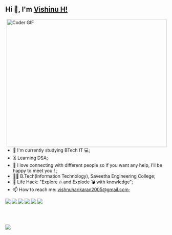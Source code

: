 ## Hi 👋, I'm [Vishinu H!](https://VisHinu24.github.io) 
 
<img align="right" src="https://media.giphy.com/media/SWoSkN6DxTszqIKEqv/giphy.gif" alt="Coder GIF" width="500" height="400">

- :telescope: I'm currently studying BTech IT 💻;
- :hourglass_flowing_sand: Learning DSA;
- 💬 I love connecting with different people so if you want any help, I'll be happy to meet you !  ;
- :man_technologist: B.Tech(Information Technology), Saveetha Engineering College; 
- :dart: Life Hack: "Explore :fire: and Explode :bomb: with knowledge";
- 📫 How to reach me: vishnuharikaran2005@gmail.com;
  <br>

![](https://img.shields.io/badge/C-%7C-blueviolet) ![](https://img.shields.io/badge/Java%20Script-%7C-yellow) ![](https://img.shields.io/badge/Python-%7C-0%2C%2022%2C%20100) ![](https://img.shields.io/badge/HTML-%7C-yellowgreen) ![](https://img.shields.io/badge/CSS-%7C-orange) ![](https://img.shields.io/badge/Web%20Developer-%7C-blue)

<br><br>


 <img src="https://github-readme-stats.vercel.app/api?username=VisHinu24&show_icons=true&theme=radical&locale=en"/>


<!---
VisHinu24/VisHinu24 is a ✨ special ✨ repository because its `README.md` (this file) appears on your GitHub profile.
You can click the Preview link to take a look at your changes.
--->
